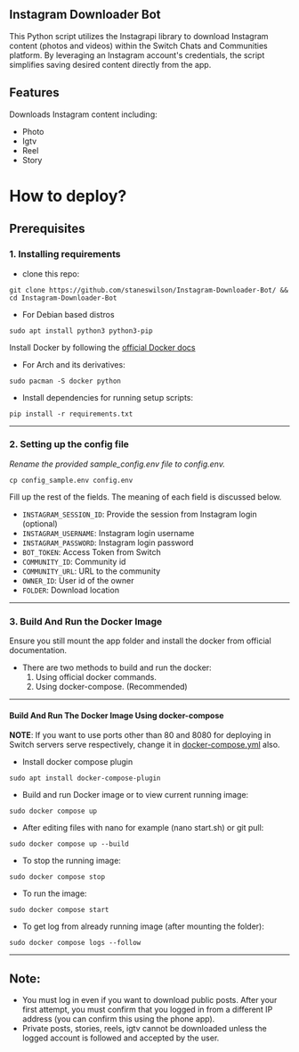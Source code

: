 ## Instagram Downloader Bot

This Python script utilizes the Instagrapi library to download Instagram content (photos and videos) within the Switch Chats and Communities platform. By leveraging an Instagram account's credentials, the script simplifies saving desired content directly from the app.

## Features

Downloads Instagram content including:
- Photo
- Igtv
- Reel
- Story

# How to deploy?

## Prerequisites

### 1. Installing requirements

- clone this repo:

```
git clone https://github.com/staneswilson/Instagram-Downloader-Bot/ && cd Instagram-Downloader-Bot
```

- For Debian based distros

```
sudo apt install python3 python3-pip
```

Install Docker by following the [official Docker docs](https://docs.docker.com/engine/install/debian/)

- For Arch and its derivatives:

```
sudo pacman -S docker python
```

- Install dependencies for running setup scripts:

```
pip install -r requirements.txt
```

------

### 2. Setting up the config file

_Rename the provided sample_config.env file to config.env._

```
cp config_sample.env config.env
```

Fill up the rest of the fields. The meaning of each field is discussed below.

- `INSTAGRAM_SESSION_ID`: Provide the session from Instagram login (optional)
- `INSTAGRAM_USERNAME`:  Instagram login username
- `INSTAGRAM_PASSWORD`: Instagram login password
- `BOT_TOKEN`: Access Token from Switch
- `COMMUNITY_ID`: Community id
- `COMMUNITY_URL`: URL to the community
- `OWNER_ID`: User id of the owner
- `FOLDER`: Download location

------

### 3. Build And Run the Docker Image

Ensure you still mount the app folder and install the docker from official documentation.

- There are two methods to build and run the docker:
    1. Using official docker commands.
    2. Using docker-compose. (Recommended)

------

#### Build And Run The Docker Image Using docker-compose

**NOTE**: If you want to use ports other than 80 and 8080 for deploying in Switch servers serve respectively,
change it in [docker-compose.yml](https://github.com/staneswilson/Instagram-Downloader-Bot/blob/main/docker-compose.yml)
also.

- Install docker compose plugin

```
sudo apt install docker-compose-plugin
```

- Build and run Docker image or to view current running image:

```
sudo docker compose up
```

- After editing files with nano for example (nano start.sh) or git pull:

```
sudo docker compose up --build
```

- To stop the running image:

```
sudo docker compose stop
```

- To run the image:

```
sudo docker compose start
```

- To get log from already running image (after mounting the folder):

```
sudo docker compose logs --follow
```

------

## Note: 
- You must log in even if you want to download public posts. After your first attempt, you must confirm that you logged in from a different IP address (you can confirm this using the phone app).
- Private posts, stories, reels, igtv cannot be downloaded unless the logged account is followed and accepted by the user.
